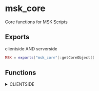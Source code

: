 # msk_core
Core functions for MSK Scripts

## Exports
clientside AND serverside
```lua
MSK = exports["msk_core"]:getCoreObject()
```

## Functions
<details><summary>CLIENTSIDE</summary>
    <details><summary>Timeouts</summary>
    ```lua
        timeout = MSK.AddTimeout(miliseconds, function()
            -- waits miliseconds time // asyncron
        end)

        MSK.DelTimeout(handcuffTimerTask)
    ```
    </details>
</details>

## Requirements
* oxmysql